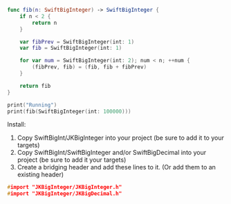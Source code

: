 ```swift
func fib(n: SwiftBigInteger) -> SwiftBigInteger {
    if n < 2 {
        return n
    }

    var fibPrev = SwiftBigInteger(int: 1)
    var fib = SwiftBigInteger(int: 1)

    for var num = SwiftBigInteger(int: 2); num < n; ++num {
        (fibPrev, fib) = (fib, fib + fibPrev)
    }

    return fib
}

print("Running")
print(fib(SwiftBigInteger(int: 100000)))
```
Install:

1. Copy SwiftBigInt/JKBigInteger into your project (be sure to add it to your targets)
2. Copy SwiftBigInt/SwiftBigInteger and/or SwiftBigDecimal into your project (be sure to add it your targets)
3. Create a bridging header and add these lines to it. (Or add them to an existing header)

```c
#import "JKBigInteger/JKBigInteger.h"
#import "JKBigInteger/JKBigDecimal.h"
```
